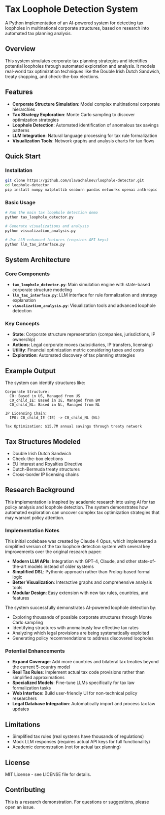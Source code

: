 # Tax Loophole Detection System

A Python implementation of an AI-powered system for detecting tax loopholes in multinational corporate structures, based on research into automated tax planning analysis.

## Overview

This system simulates corporate tax planning strategies and identifies potential loopholes through automated exploration and analysis. It models real-world tax optimization techniques like the Double Irish Dutch Sandwich, treaty shopping, and check-the-box elections.

## Features

- **Corporate Structure Simulation**: Model complex multinational corporate hierarchies
- **Tax Strategy Exploration**: Monte Carlo sampling to discover optimization strategies  
- **Loophole Detection**: Automated identification of anomalous tax savings patterns
- **LLM Integration**: Natural language processing for tax rule formalization
- **Visualization Tools**: Network graphs and analysis charts for tax flows

## Quick Start

### Installation

```bash
git clone https://github.com/slavachalnev/loophole-detector.git
cd loophole-detector
pip install numpy matplotlib seaborn pandas networkx openai anthropic
```

### Basic Usage

```bash
# Run the main tax loophole detection demo
python tax_loophole_detector.py

# Generate visualizations and analysis
python visualization_analysis.py

# Use LLM-enhanced features (requires API keys)
python llm_tax_interface.py
```

## System Architecture

### Core Components

- **`tax_loophole_detector.py`**: Main simulation engine with state-based corporate structure modeling
- **`llm_tax_interface.py`**: LLM interface for rule formalization and strategy explanation
- **`visualization_analysis.py`**: Visualization tools and advanced loophole detection

### Key Concepts

- **State**: Corporate structure representation (companies, jurisdictions, IP ownership)
- **Actions**: Legal corporate moves (subsidiaries, IP transfers, licensing)
- **Utility**: Financial optimization metric considering taxes and costs
- **Exploration**: Automated discovery of tax planning strategies

## Example Output

The system can identify structures like:

```
Corporate Structure:
  C0: Based in US, Managed from US
  C0_child_IE: Based in IE, Managed from BM  
  C0_child_NL: Based in NL, Managed from NL

IP Licensing Chain:
  IP0: C0_child_IE (IE) -> C0_child_NL (NL)

Tax Optimization: $15.7M annual savings through treaty network
```

## Tax Structures Modeled

- Double Irish Dutch Sandwich
- Check-the-box elections  
- EU Interest and Royalties Directive
- Dutch-Bermuda treaty structures
- Cross-border IP licensing chains

## Research Background

This implementation is inspired by academic research into using AI for tax policy analysis and loophole detection. The system demonstrates how automated exploration can uncover complex tax optimization strategies that may warrant policy attention.

### Implementation Notes

This initial codebase was created by Claude 4 Opus, which implemented a simplified version of the tax loophole detection system with several key improvements over the original research paper:

- **Modern LLM APIs**: Integration with GPT-4, Claude, and other state-of-the-art models instead of older systems
- **Simplified DSL**: Pythonic approach rather than Prolog-based formal logic
- **Better Visualization**: Interactive graphs and comprehensive analysis tools  
- **Modular Design**: Easy extension with new tax rules, countries, and features

The system successfully demonstrates AI-powered loophole detection by:
- Exploring thousands of possible corporate structures through Monte Carlo sampling
- Identifying structures with anomalously low effective tax rates
- Analyzing which legal provisions are being systematically exploited
- Generating policy recommendations to address discovered loopholes

### Potential Enhancements

- **Expand Coverage**: Add more countries and bilateral tax treaties beyond the current 5-country model
- **Real Tax Rules**: Implement actual tax code provisions rather than simplified approximations
- **Specialized Models**: Fine-tune LLMs specifically for tax law formalization tasks
- **Web Interface**: Build user-friendly UI for non-technical policy researchers
- **Legal Database Integration**: Automatically import and process tax law updates

## Limitations

- Simplified tax rules (real systems have thousands of regulations)
- Mock LLM responses (requires actual API keys for full functionality)
- Academic demonstration (not for actual tax planning)

## License

MIT License - see LICENSE file for details.

## Contributing

This is a research demonstration. For questions or suggestions, please open an issue.